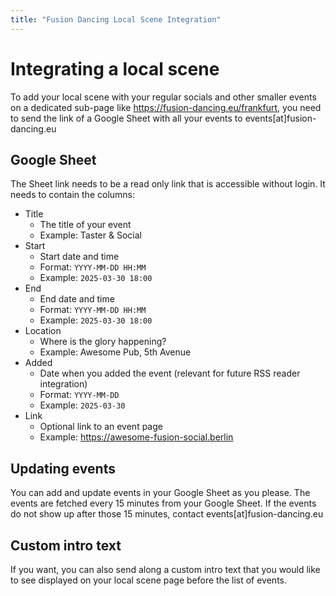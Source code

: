 ```yaml
---
title: "Fusion Dancing Local Scene Integration"
---
```


# Integrating a local scene

To add your local scene with your regular socials and other smaller events on a dedicated sub-page like https://fusion-dancing.eu/frankfurt, you need to send the link of a Google Sheet with all your events to events[at]fusion-dancing.eu

## Google Sheet

The Sheet link needs to be a read only link that is accessible without login. It needs to contain the columns:
- Title
    - The title of your event
    - Example: Taster & Social
- Start
    - Start date and time
    - Format: `YYYY-MM-DD HH:MM`
    - Example: `2025-03-30 18:00`
- End
    - End date and time
    - Format: `YYYY-MM-DD HH:MM`
    - Example: `2025-03-30 18:00`
- Location
    - Where is the glory happening?
    - Example: Awesome Pub, 5th Avenue
- Added
    - Date when you added the event (relevant for future RSS reader integration)
    - Format: `YYYY-MM-DD`
    - Example: `2025-03-30`
- Link
    - Optional link to an event page
    - Example: https://awesome-fusion-social.berlin

## Updating events

You can add and update events in your Google Sheet as you please.
The events are fetched every 15 minutes from your Google Sheet.
If the events do not show up after those 15 minutes, contact events[at]fusion-dancing.eu

## Custom intro text

If you want, you can also send along a custom intro text that you would like to see displayed on your local scene page before the list of events.